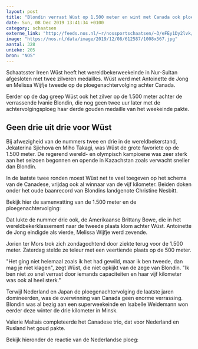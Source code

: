 ```yaml
---
layout: post
title: "Blondin verrast Wüst op 1.500 meter en wint met Canada ook ploegenachtervolging"
date: Sun, 08 Dec 2019 13:41:34 +0100
category: schaatsen
externe_link: "http://feeds.nos.nl/~r/nossportschaatsen/~3/eFEy1Dy2lvk/2313842"
image: "https://nos.nl/data/image/2019/12/08/612587/1008x567.jpg"
aantal: 328
unieke: 205
bron: "NOS"
---
```


<p>Schaatsster Ireen Wüst heeft het wereldbekerweekeinde in Nur-Sultan afgesloten met twee zilveren medailles. Wüst werd met Antoinette de Jong en Melissa Wijfje tweede op de ploegenachtervolging achter Canada.</p>
<p>Eerder op de dag greep Wüst ook het zilver op de 1.500 meter achter de verrassende Ivanie Blondin, die nog geen twee uur later met de achtervolgingsploeg haar derde gouden medaille van het weekeinde pakte.</p>
<h2>Geen drie uit drie voor Wüst</h2>
<p>Bij afwezigheid van de nummers twee en drie in de wereldbekerstand, Jekaterina Sjichova en Miho Takagi, was Wüst de grote favoriete op de 1.500 meter. De regerend wereld- en olympisch kampioene was zeer sterk aan het seizoen begonnen en opende in Kazachstan zoals verwacht sneller dan Blondin.</p>
<p>In de laatste twee ronden moest Wüst net te veel toegeven op het schema van de Canadese, vrijdag ook al winnaar van de vijf kilometer. Beiden doken onder het oude baanrecord van Blondins landgenote Christine Nesbitt.</p>
<p>Bekijk hier de samenvatting van de 1.500 meter en de ploegenachtervolging:</p>
<p>Dat lukte de nummer drie ook, de Amerikaanse Brittany Bowe, die in het wereldbekerklassement naar de tweede plaats klom achter Wüst. Antoinette de Jong eindigde als vierde, Melissa Wijfje werd zevende.</p>
<p>Jorien ter Mors trok zich zondagochtend door ziekte terug voor de 1.500 meter. Zaterdag stelde ze teleur met een veertiende plaats op de 500 meter.</p>
<p>"Het ging niet helemaal zoals ik het had gewild, maar ik ben tweede, dan mag je niet klagen", zegt Wüst, die niet opkijkt van de zege van Blondin. "Ik ben niet zo snel verrast door iemands capaciteiten en haar vijf kilometer was ook al heel sterk."</p>
<p>Terwijl Nederland en Japan de ploegenachtervolging de laatste jaren domineerden, was de overwinning van Canada geen enorme verrassing. Blondin was al bezig aan een superweekeinde en Isabelle Weidemann won eerder deze winter de drie kilometer in Minsk.</p>
<p>Valerie Maltais completeerde het Canadese trio, dat voor Nederland en Rusland het goud pakte.</p>
<p>Bekijk hieronder de reactie van de Nederlandse ploeg:</p><img src="http://feeds.feedburner.com/~r/nossportschaatsen/~4/eFEy1Dy2lvk" height="1" width="1" alt=""/>
